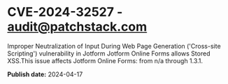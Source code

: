# CVE-2024-32527 - audit@patchstack.com

Improper Neutralization of Input During Web Page Generation ('Cross-site Scripting') vulnerability in Jotform Jotform Online Forms allows Stored XSS.This issue affects Jotform Online Forms: from n/a through 1.3.1.



**Publish date:** 2024-04-17

